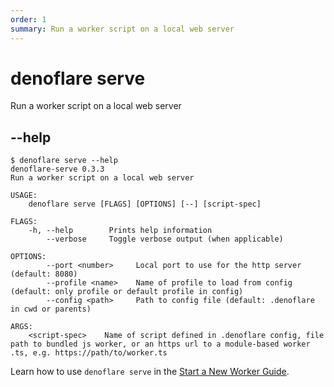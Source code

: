 ```yaml
---
order: 1
summary: Run a worker script on a local web server
---
```


# denoflare serve

Run a worker script on a local web server

## --help

```
$ denoflare serve --help
denoflare-serve 0.3.3
Run a worker script on a local web server

USAGE:
    denoflare serve [FLAGS] [OPTIONS] [--] [script-spec]

FLAGS:
    -h, --help        Prints help information
        --verbose     Toggle verbose output (when applicable)

OPTIONS:
        --port <number>     Local port to use for the http server (default: 8080)
        --profile <name>    Name of profile to load from config (default: only profile or default profile in config)
        --config <path>     Path to config file (default: .denoflare in cwd or parents)

ARGS:
    <script-spec>    Name of script defined in .denoflare config, file path to bundled js worker, or an https url to a module-based worker .ts, e.g. https://path/to/worker.ts
```

Learn how to use `denoflare serve` in the [Start a New Worker Guide](/guides/serve).
